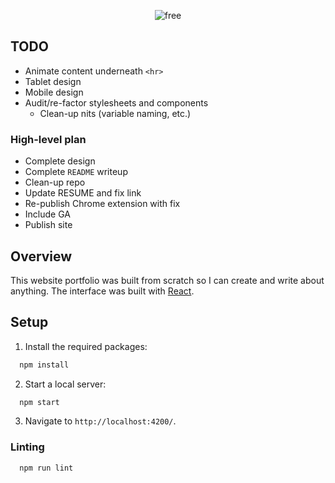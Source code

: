 <p align="center">
  <img alt="free" src="https://user-images.githubusercontent.com/16131737/38784528-fde7ddb8-40c7-11e8-929c-07e02ba2eb81.png" />
</p>

## TODO
+ Animate content underneath `<hr>`
+ Tablet design
+ Mobile design
+ Audit/re-factor stylesheets and components
  + Clean-up nits (variable naming, etc.)

### High-level plan
+ Complete design 
+ Complete `README` writeup
+ Clean-up repo
+ Update RESUME and fix link
+ Re-publish Chrome extension with fix
+ Include GA
+ Publish site

## Overview
This website portfolio was built from scratch so I can create and write about anything. The interface was built with [React](https://reactjs.org).

## Setup
1. Install the required packages:
```javascript
  npm install
```
2. Start a local server:
```javascript
  npm start 
```
3. Navigate to `http://localhost:4200/`.

### Linting
```javascript
  npm run lint
```
